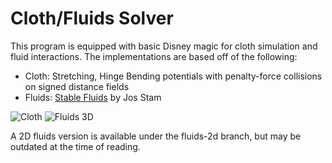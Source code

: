 Cloth/Fluids Solver
================

This program is equipped with basic Disney magic for cloth simulation and fluid interactions. The implementations are based off of the following:

* Cloth: Stretching, Hinge Bending potentials with penalty-force collisions on signed distance fields
* Fluids: [Stable Fluids](http://www.autodeskresearch.com/pdf/ns.pdf) by Jos Stam

![Cloth](http://kyeh.me/img/projects/cloth-poster.png) ![Fluids 3D](http://kyeh.me/img/projects/fluids-poster.png)

A 2D fluids version is available under the fluids-2d branch, but may be outdated at the time of reading.
